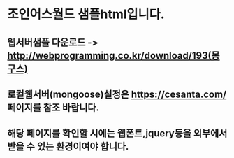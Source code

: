 # 조인어스월드 샘플html입니다.
## 웹서버샘플 다운로드 -> http://webprogramming.co.kr/download/193(몽구스)
## 로컬웹서버(mongoose)설정은 https://cesanta.com/ 페이지를 참조 바랍니다.
## 해당 페이지를 확인할 시에는 웹폰트,jquery등을 외부에서 받을 수 있는 환경이여야 합니다.
